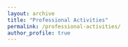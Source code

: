 ```yaml
---
layout: archive
title: "Professional Activities"
permalink: /professional-activities/
author_profile: true
---
```


